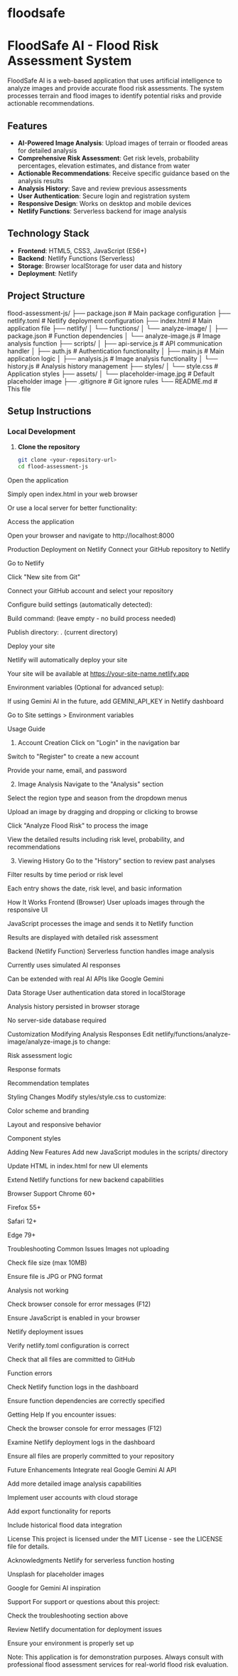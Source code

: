 # floodsafe
# FloodSafe AI - Flood Risk Assessment System

FloodSafe AI is a web-based application that uses artificial intelligence to analyze images and provide accurate flood risk assessments. The system processes terrain and flood images to identify potential risks and provide actionable recommendations.

## Features

- **AI-Powered Image Analysis**: Upload images of terrain or flooded areas for detailed analysis
- **Comprehensive Risk Assessment**: Get risk levels, probability percentages, elevation estimates, and distance from water
- **Actionable Recommendations**: Receive specific guidance based on the analysis results
- **Analysis History**: Save and review previous assessments
- **User Authentication**: Secure login and registration system
- **Responsive Design**: Works on desktop and mobile devices
- **Netlify Functions**: Serverless backend for image analysis

## Technology Stack

- **Frontend**: HTML5, CSS3, JavaScript (ES6+)
- **Backend**: Netlify Functions (Serverless)
- **Storage**: Browser localStorage for user data and history
- **Deployment**: Netlify

## Project Structure
flood-assessment-js/
├── package.json # Main package configuration
├── netlify.toml # Netlify deployment configuration
├── index.html # Main application file
├── netlify/
│ └── functions/
│ └── analyze-image/
│ ├── package.json # Function dependencies
│ └── analyze-image.js # Image analysis function
├── scripts/
│ ├── api-service.js # API communication handler
│ ├── auth.js # Authentication functionality
│ ├── main.js # Main application logic
│ ├── analysis.js # Image analysis functionality
│ └── history.js # Analysis history management
├── styles/
│ └── style.css # Application styles
├── assets/
│ └── placeholder-image.jpg # Default placeholder image
├── .gitignore # Git ignore rules
└── README.md # This file


## Setup Instructions

### Local Development

1. **Clone the repository**
   ```bash
   git clone <your-repository-url>
   cd flood-assessment-js

Open the application

Simply open index.html in your web browser

Or use a local server for better functionality:

 
Access the application

Open your browser and navigate to http://localhost:8000

Production Deployment on Netlify
Connect your GitHub repository to Netlify

Go to Netlify

Click "New site from Git"

Connect your GitHub account and select your repository

Configure build settings (automatically detected):

Build command: (leave empty - no build process needed)

Publish directory: . (current directory)

Deploy your site

Netlify will automatically deploy your site

Your site will be available at https://your-site-name.netlify.app

Environment variables (Optional for advanced setup):

If using Gemini AI in the future, add GEMINI_API_KEY in Netlify dashboard

Go to Site settings > Environment variables

Usage Guide
1. Account Creation
Click on "Login" in the navigation bar

Switch to "Register" to create a new account

Provide your name, email, and password

2. Image Analysis
Navigate to the "Analysis" section

Select the region type and season from the dropdown menus

Upload an image by dragging and dropping or clicking to browse

Click "Analyze Flood Risk" to process the image

View the detailed results including risk level, probability, and recommendations

3. Viewing History
Go to the "History" section to review past analyses

Filter results by time period or risk level

Each entry shows the date, risk level, and basic information

How It Works
Frontend (Browser)
User uploads images through the responsive UI

JavaScript processes the image and sends it to Netlify function

Results are displayed with detailed risk assessment

Backend (Netlify Function)
Serverless function handles image analysis

Currently uses simulated AI responses

Can be extended with real AI APIs like Google Gemini

Data Storage
User authentication data stored in localStorage

Analysis history persisted in browser storage

No server-side database required

Customization
Modifying Analysis Responses
Edit netlify/functions/analyze-image/analyze-image.js to change:

Risk assessment logic

Response formats

Recommendation templates

Styling Changes
Modify styles/style.css to customize:

Color scheme and branding

Layout and responsive behavior

Component styles

Adding New Features
Add new JavaScript modules in the scripts/ directory

Update HTML in index.html for new UI elements

Extend Netlify functions for new backend capabilities

Browser Support
Chrome 60+

Firefox 55+

Safari 12+

Edge 79+

Troubleshooting
Common Issues
Images not uploading

Check file size (max 10MB)

Ensure file is JPG or PNG format

Analysis not working

Check browser console for error messages (F12)

Ensure JavaScript is enabled in your browser

Netlify deployment issues

Verify netlify.toml configuration is correct

Check that all files are committed to GitHub

Function errors

Check Netlify function logs in the dashboard

Ensure function dependencies are correctly specified

Getting Help
If you encounter issues:

Check the browser console for error messages (F12)

Examine Netlify deployment logs in the dashboard

Ensure all files are properly committed to your repository

Future Enhancements
Integrate real Google Gemini AI API

Add more detailed image analysis capabilities

Implement user accounts with cloud storage

Add export functionality for reports

Include historical flood data integration

License
This project is licensed under the MIT License - see the LICENSE file for details.

Acknowledgments
Netlify for serverless function hosting

Unsplash for placeholder images

Google for Gemini AI inspiration

Support
For support or questions about this project:

Check the troubleshooting section above

Review Netlify documentation for deployment issues

Ensure your environment is properly set up

Note: This application is for demonstration purposes. Always consult with professional flood assessment services for real-world flood risk evaluation.

 

